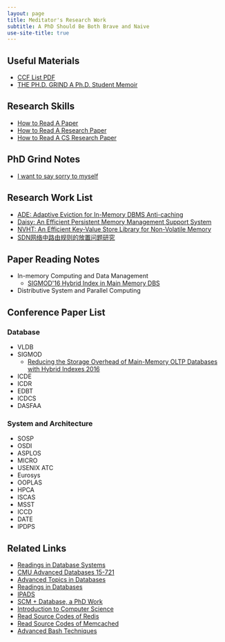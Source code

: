 ```yaml
---
layout: page
title: Meditator's Research Work
subtitle: A PhD Should Be Both Brave and Naive
use-site-title: true
---
```


## Useful Materials
- [CCF List PDF](ccf-2015.pdf)
- [THE PH.D. GRIND A Ph.D. Student Memoir](pguo-PhD-grind.pdf)

## Research Skills
- [How to Read A Paper ](paper-reading.pdf)
- [How to Read A Research Paper](research-paper-reading.pdf)
- [How to Read A CS Research Paper](cs-paper-reading.pdf)

## PhD Grind Notes

- [I want to say sorry to myself](sorry-myself)

## Research Work List
- [ADE: Adaptive Eviction for In-Memory DBMS Anti-caching](ReadmeSet/anti-caching-optimization)
- [Daisy: An Efficient Persistent Memory Management Support System](ReadmeSet/daisy)
- [NVHT: An Efficient Key-Value Store Library for Non-Volatile Memory](ReadmeSet/nvht)
- [SDN网络中路由规则的放置问题研究](ReadmeSet/sdn-rule-placement)

## Paper Reading Notes
- In-memory Computing and Data Management
	- [SIGMOD'16 Hybrid Index in Main Memory DBS](hybrid-index-db)
- Distributive System and Parallel Computing

## Conference Paper List

### Database
- VLDB
- SIGMOD
	- [Reducing the Storage Overhead of Main-Memory OLTP Databases with Hybrid Indexes 2016](2017-7-25-sigmod2016-hybridindexes.pdf)
- ICDE
- ICDR
- EDBT
- ICDCS
- DASFAA

### System and Architecture
- SOSP
- OSDI
- ASPLOS
- MICRO
- USENIX ATC
- Eurosys
- OOPLAS
- HPCA
- ISCAS
- MSST
- ICCD
- DATE
- IPDPS

## Related Links
- [Readings in Database Systems](http://www.redbook.io/)
- [CMU Advanced Databases 15-721](http://15721.courses.cs.cmu.edu/spring2016/schedule.html)
- [Advanced Topics in Databases](http://cs.brown.edu/courses/cs227/papers.html)
- [Readings in Databases](https://github.com/rxin/db-readings)
- [IPADS](http://ipads.se.sjtu.edu.cn/)
- [SCM + Database, a PhD Work](https://wwwdb.inf.tu-dresden.de/)
- [Introduction to Computer Science](http://www.cs.cmu.edu/~213/schedule.html)
- [Read Source Codes of Redis](https://github.com/huangz1990/blog/blob/master/diary/2014/how-to-read-redis-source-code.rst)
- [Read Source Codes of Memcached](https://github.com/daoluan/decode-memcached)
- [Advanced Bash Techniques](http://tldp.org/LDP/abs/html/)
